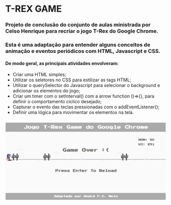 # T-REX GAME
### Projeto de conclusão do conjunto de aulas ministrada por Celso Henrique para recriar o jogo T-Rex do Google Chrome.
###
### Esta é uma adaptação para entender alguns conceitos de animação e eventos periódicos com HTML, Javascript e CSS.
#### De modo geral, as principais atividades envolveram:
- Criar uma HTML simples;
- Utilizar os seletores no CSS para estilizar as tags HTML;
- Utilizar o querySelector do Javascript para selecionar o background e adicionar os elementos do jogo;
- Criar um timer com o setInterval() com a arrow function ()=>{}, para definir o comportamento ciclico desejado;
- Capturar o evento das teclas pressionadas com o addEventListener();
- Definir uma lógica para movimentar os elementos na tela.
###
<img src="https://github.com/HandreMelo/dinogame-dio-project/blob/master/img/print.jpg?raw=true" alt="Print do jogo"/>
